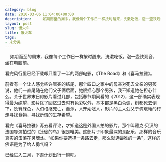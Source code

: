 ```yaml
---
category: blog
date: 2010-03-06 11:04:00+00:00
description:     如期而至的周末，我像每个工作日一样按时醒来，洗漱吃饭，泡一壶铁观音，坐在
layout: post
slug: 慢火车
title: 慢火车
tags:
- 未分类
---
```


    如期而至的周末，我像每个工作日一样按时醒来，洗漱吃饭，泡一壶铁观音，坐在电脑前。

看完风行里已经下载却只看了一半的两部电影，《The Road》和《喜马拉雅》。

前者有一个让人感觉些许唐突的结尾，那个四口之家中的母亲对死去父亲的男孩说，他们一直尾随在他们父子俩后面，她很担心那个男孩，我不知道她在担心什么。关于世界末日的影片看过几部，包括春节期间看的《2012》，这一部确实表现得最为绝望，影片除了回忆过去时有色彩以外，基本都是黑白色调，树都死去倒下，没有绿色，人们相继死亡，自杀，人开始吃人，影片的主人公父子俩艰难的行走寻找食物，寻找所谓的生存希望。

看完《喜马拉雅》再去看评论，才知道这是外国人拍的影片，那个叫雅克·贝汉的法国导演拍过的《迁徙的鸟》很是唯美。这部片子印象最深的是配乐，那样的音乐真实的击落在灵魂处。“如果你要选择一条路去走，那么就选最难的一条”，这样的佛语是为了给人勇气吗？

已经进入三月，下周计划出行一趟吧。
